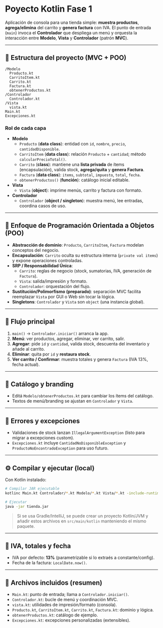 # Poyecto Kotlin Fase 1

Aplicación de consola para una tienda simple: **muestra productos**, **agrega/elimina** del carrito y **genera factura** con IVA. El punto de entrada (`main`) invoca el **Controlador** que despliega un menú y orquesta la interacción entre **Modelo**, **Vista** y **Controlador** (patrón **MVC**).

---

## 🧱 Estructura del proyecto (MVC + POO)

```
/Modelo
  Producto.kt
  CarritoItem.kt
  Carrito.kt
  Factura.kt
  obtenerProductos.kt
/Controlador
  Controlador.kt
/Vista
  vista.kt
Main.kt
Excepciones.kt
```

### Rol de cada capa
- **Modelo**
  - `Producto` (**data class**): entidad con `id`, `nombre`, `precio`, `cantidadDisponible`.
  - `CarritoItem` (**data class**): relación `Producto` + `cantidad`; método `calcularPrecioTotal()`.
  - `Carrito` (**class**): mantiene una **lista privada** de ítems (encapsulación), valida stock, **agrega/quita** y **genera Factura**.
  - `Factura` (**data class**): `items`, `subtotal`, `impuesto`, `total`, `fecha`.
  - `obtenerProductos()` (**función**): catálogo inicial editable.
- **Vista**
  - `Vista` (**object**): imprime menús, carrito y factura con formato.
- **Controlador**
  - `Controlador` (**object / singleton**): muestra menú, lee entradas, coordina casos de uso.

---

## 🔑 Enfoque de Programación Orientada a Objetos (POO)

- **Abstracción de dominio**: `Producto`, `CarritoItem`, `Factura` modelan conceptos del negocio.
- **Encapsulación**: `Carrito` oculta su estructura interna (`private val items`) y expone operaciones controladas.
- **SRP / Responsabilidad Única**:
  - `Carrito`: reglas de negocio (stock, sumatorias, IVA, generación de `Factura`).
  - `Vista`: salida/impresión y formato.
  - `Controlador`: orquestación del flujo.
- **Sustitución/Polimorfismo (preparado)**: separación MVC facilita reemplazar `Vista` por GUI o Web sin tocar la lógica.
- **Singletons**: `Controlador` y `Vista` son `object` (una instancia global).

---

## 🧭 Flujo principal

1. `main()` → `Controlador.iniciar()` arranca la app.
2. **Menú**: ver productos, agregar, eliminar, ver carrito, salir.
3. **Agregar**: pide `id` y `cantidad`, valida stock, descuenta del inventario y añade al carrito.
4. **Eliminar**: quita por `id` y **restaura stock**.
5. **Ver carrito / Confirmar**: muestra totales y genera `Factura` (IVA 13%, fecha actual).

---

## 🛒 Catálogo y branding

- Editá `Modelo/obtenerProductos.kt` para cambiar los ítems del catálogo.
- Textos de menú/branding se ajustan en `Controlador` y `Vista`.

---

## 🧪 Errores y excepciones

- Validaciones de stock lanzan `IllegalArgumentException` (listo para migrar a excepciones custom).
- `Excepciones.kt` incluye `CantidadNoDisponibleException` y `ProductoNoEncontradoException` para uso futuro.

---

## ⚙️ Compilar y ejecutar (local)

Con Kotlin instalado:
```bash
# Compilar JAR ejecutable
kotlinc Main.kt Controlador/*.kt Modelo/*.kt Vista/*.kt -include-runtime -d tienda.jar

# Ejecutar
java -jar tienda.jar
```

> Si se usa Gradle/IntelliJ, se puede crear un proyecto Kotlin/JVM y añadir estos archivos en `src/main/kotlin` manteniendo el mismo paquete.

---

## 🧮 IVA, totales y fecha

- IVA por defecto: **13%** (parametrizable si lo extraés a constante/config).
- Fecha de la factura: `LocalDate.now()`.

---

## 📂 Archivos incluidos (resumen)

- `Main.kt`: punto de entrada; llama a `Controlador.iniciar()`.
- `Controlador.kt`: bucle de menú y coordinación MVC.
- `vista.kt`: utilidades de impresión/formato (consola).
- `Producto.kt`, `CarritoItem.kt`, `Carrito.kt`, `Factura.kt`: dominio y lógica.
- `obtenerProductos.kt`: catálogo de ejemplo.
- `Excepciones.kt`: excepciones personalizadas (extensibles).
